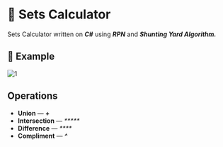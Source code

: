 # 🔢 Sets Calculator
Sets Calculator written on _**C#**_ using _**RPN**_ and _**Shunting Yard Algorithm.**_

## 📸 Example

![1](https://user-images.githubusercontent.com/81447820/144666685-2a11b391-34f1-46c5-a060-9434043b6668.png)

## Operations

* **Union** — _**+**_
* **Intersection** — _*****_
* **Difference** — _**\**_
* **Compliment** — _**^**_
